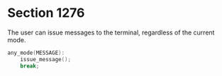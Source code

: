 # Section 1276

The user can issue messages to the terminal, regardless of the current mode.

```c << Cases of |main_control| that don't depend on |mode| >>+=
any_mode(MESSAGE):
    issue_message();
    break;
```
